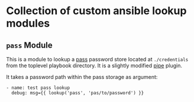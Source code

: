 Collection of custom ansible lookup modules
===========================================

## `pass` Module

This is a module to lookup a [pass](http://www.passwordstore.org/) password store located at `./credentials` from the toplevel playbook directory. It is a slightly modified [pipe](https://github.com/ansible/ansible/blob/stable-1.9/lib/ansible/runner/lookup_plugins/pipe.py) plugin.

It takes a password path within the pass storage as argument:

    - name: test pass lookup
      debug: msg={{ lookup('pass', 'pas/to/password') }}


